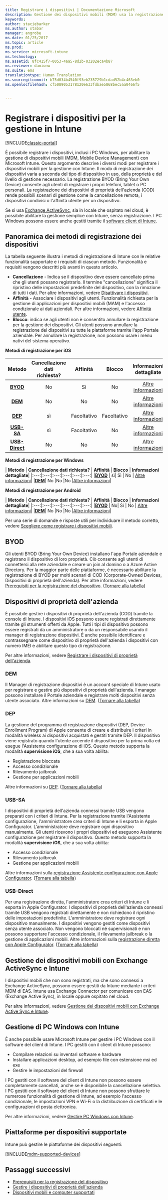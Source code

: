 ```yaml
---
title: Registrare i dispositivi | Documentazione Microsoft
description: Gestione dei dispositivi mobili (MDM) usa la registrazione per gestire i dispositivi e consentire l&quot;accesso alle risorse.
keywords: 
author: staciebarker
ms.author: stabar
manager: angrobe
ms.date: 01/25/2017
ms.topic: article
ms.prod: 
ms.service: microsoft-intune
ms.technology: 
ms.assetid: 8fc415f7-0053-4aa5-8d2b-03202eca4b87
ms.reviewer: damionw
ms.suite: ems
translationtype: Human Translation
ms.sourcegitcommit: b75d034b4540f93eb235729b1cdad52b4c463eb0
ms.openlocfilehash: cf5089053178120e633fdbae5868bec5aa0466f5


---
```


# <a name="enroll-devices-for-management-in-intune"></a>Registrare i dispositivi per la gestione in Intune

[!INCLUDE[classic-portal](../includes/classic-portal.md)]

È possibile registrare i dispositivi, inclusi i PC Windows, per abilitare la gestione di dispositivi mobili (MDM, Mobile Device Management) con Microsoft Intune. Questo argomento descrive i diversi modi per registrare i dispositivi mobili per la gestione con Intune. Il modo di registrazione dei dispositivi varia a seconda del tipo di dispositivo in uso, della proprietà e del livello di gestione necessario. La registrazione BYOD (Bring Your Own Device) consente agli utenti di registrare i propri telefoni, tablet o PC personali. La registrazione dei dispositivi di proprietà dell'azienda (COD) rende possibili scenari di gestione come la cancellazione remota, i dispositivi condivisi o l'affinità utente per un dispositivo.

Se si usa [Exchange ActiveSync](#mobile-device-management-with-exchange-activesync-and-intune), sia in locale che ospitato nel cloud, è possibile abilitare la gestione semplice con Intune, senza registrazione. I PC Windows possono essere anche gestiti tramite il [software client di Intune](#manage-windows-pcs-with-intune).

## <a name="overview-of-device-enrollment-methods"></a>Panoramica dei metodi di registrazione dei dispositivi

La tabella seguente illustra i metodi di registrazione di Intune con le relative funzionalità supportate e i requisiti di ciascun metodo. Funzionalità e requisiti vengono descritti più avanti in questo articolo.

- **Cancellazione** - Indica se il dispositivo deve essere cancellato prima che gli utenti possano registrarlo. Il termine "cancellazione" significa il ripristino delle impostazioni predefinite del dispositivo, con la rimozione di tutti i dati. Per altre informazioni, vedere [Disattivare i dispositivi](retire-devices-from-microsoft-intune-management.md).
- **Affinità** - Associare i dispositivi agli utenti. Funzionalità richiesta per la gestione di applicazioni per dispositivi mobili (MAM) e l'accesso condizionale ai dati aziendali. Per altre informazioni, vedere [Affinità utente](enroll-corporate-owned-ios-devices-in-microsoft-intune.md#use-the-company-portal-on-dep-enrolled-or-apple-configurator-enrolled-devices).
- **Blocco**: indica se agli utenti non è consentito annullare la registrazione per la gestione dei dispositivi. Gli utenti possono annullare la registrazione dei dispositivi su tutte le piattaforme tramite l'app Portale aziendale. Per annullare la registrazione, non possono usare i menu nativi del sistema operativo. 

**Metodi di registrazione per iOS**

| **Metodo** |  **Cancellazione dati richiesta?** |    **Affinità**    |   **Blocco** | **Informazioni dettagliate** |
|:---:|:---:|:---:|:---:|:---:|
|**[BYOD](#byod)** | No|    Sì |   No | [Altre informazioni](prerequisites-for-enrollment.md)|
|**[DEM](#dem)**|   No |No |No  | [Altre informazioni](enroll-corporate-owned-devices-with-the-device-enrollment-manager-in-microsoft-intune.md)|
|**[DEP](#dep)**|   sì |   Facoltativo |  Facoltativo|[Altre informazioni](ios-device-enrollment-program-in-microsoft-intune.md)|
|**[USB-SA](#usb-sa)**| sì |   Facoltativo |  No| [Altre informazioni](ios-setup-assistant-enrollment-in-microsoft-intune.md)|
|**[USB-Direct](#usb-direct)**| No |    No  | No|[Altre informazioni](ios-direct-enrollment-in-microsoft-intune.md)|

**Metodi di registrazione per Windows**

| **Metodo** |  **Cancellazione dati richiesta?** |    **Affinità**    |   **Blocco** | **Informazioni dettagliate**|
|:---:|:---:|:---:|:---:|:---:|:---:|
|**[BYOD](#byod)** | sì|   Sì |   No | [Altre informazioni](prerequisites-for-enrollment.md)|
|**[DEM](#dem)**|   No |No |No  |[Altre informazioni](enroll-corporate-owned-devices-with-the-device-enrollment-manager-in-microsoft-intune.md)|

**Metodi di registrazione per Android**

| **Metodo** |  **Cancellazione dati richiesta?** |    **Affinità**    |   **Blocco** | **Informazioni dettagliate**|
|:---:|:---:|:---:|:---:|:---:|:---:|
|**[BYOD](#byod)** | No|    Sì |   No | [Altre informazioni](prerequisites-for-enrollment.md)|
|**[DEM](#dem)**|   No |No |No  |[Altre informazioni](enroll-corporate-owned-devices-with-the-device-enrollment-manager-in-microsoft-intune.md)|

Per una serie di domande e risposte utili per individuare il metodo corretto, vedere [Scegliere come registrare i dispositivi mobili](/intune/get-started/choose-how-to-enroll-devices1).

## <a name="byod"></a>BYOD
Gli utenti BYOD (Bring Your Own Device) installano l'app Portale aziendale e registrano il dispositivo di loro proprietà. Ciò consente agli utenti di connettersi alla rete aziendale e creare un join al domino o a Azure Active Directory. Per la maggior parte delle piattaforme, è necessario abilitare la registrazione di BYOD per molti scenari di COD (Corporate-Owned Devices, Dispositivi di proprietà dell'azienda). Per altre informazioni, vedere [Prerequisiti per la registrazione del dispositivo](prerequisites-for-enrollment.md). ([Tornare alla tabella](#overview-of-device-enrollment-methods))

## <a name="corporate-owned-devices"></a>Dispositivi di proprietà dell'azienda
È possibile gestire i dispositivi di proprietà dell'azienda (COD) tramite la console di Intune. I dispositivi iOS possono essere registrati direttamente tramite gli strumenti offerti da Apple. Tutti i tipi di dispositivo possono essere registrati da un amministratore o da un responsabile usando il manager di registrazione dispositivi. È anche possibile identificare e contrassegnare come dispositivo di proprietà dell'azienda i dispositivi con numero IMEI e abilitare questo tipo di registrazione.

Per altre informazioni, vedere [Registrare i dispositivi di proprietà dell'azienda](manage-corporate-owned-devices.md).

### <a name="dem"></a>DEM
Il Manager di registrazione dispositivi è un account speciale di Intune usato per registrare e gestire più dispositivi di proprietà dell'azienda. I manager possono installare il Portale aziendale e registrare molti dispositivi senza utente associato. Altre informazioni su [DEM](enroll-corporate-owned-devices-with-the-device-enrollment-manager-in-microsoft-intune.md). ([Tornare alla tabella](#overview-of-device-enrollment-methods))

### <a name="dep"></a>DEP
La gestione del programma di registrazione dispositivi (DEP, Device Enrollment Program) di Apple consente di creare e distribuire i criteri in modalità wireless ai dispositivi acquistati e gestiti tramite DEP. Il dispositivo viene registrato quando l'utente accende il dispositivo per la prima volta ed esegue l'Assistente configurazione di iOS. Questo metodo supporta la modalità **supervisione iOS**, che a sua volta abilita:
  - Registrazione bloccata
  - Accesso condizionale
  - Rilevamento jailbreak
  - Gestione per applicazioni mobili

Altre informazioni su [DEP](ios-device-enrollment-program-in-microsoft-intune.md). ([Tornare alla tabella](#overview-of-device-enrollment-methods))

### <a name="usb-sa"></a>USB-SA
I dispositivi di proprietà dell'azienda connessi tramite USB vengono preparati con i criteri di Intune. Per la registrazione tramite l'Assistente configurazione, l'amministratore crea criteri di Intune e li esporta in Apple Configurator. L'amministratore deve registrare ogni dispositivo manualmente. Gli utenti ricevono i propri dispositivi ed eseguono Assistente configurazione per registrare il dispositivo. Questo metodo supporta la modalità **supervisione iOS**, che a sua volta abilita:
  - Accesso condizionale
  - Rilevamento jailbreak
  - Gestione per applicazioni mobili

Altre informazioni sulla [registrazione Assistente configurazione con Apple Configurator](ios-setup-assistant-enrollment-in-microsoft-intune.md). ([Tornare alla tabella](#overview-of-device-enrollment-methods))

### <a name="usb-direct"></a>USB-Direct
Per una registrazione diretta, l'amministratore crea criteri di Intune e li esporta in Apple Configurator. I dispositivi di proprietà dell'azienda connessi tramite USB vengono registrati direttamente e non richiedono il ripristino delle impostazioni predefinite. L'amministratore deve registrare ogni dispositivo manualmente. I dispositivi vengono gestiti come dispositivi senza utente associato. Non vengono bloccati né supervisionati e non possono supportare l'accesso condizionale, il rilevamento jailbreak o la gestione di applicazioni mobili. Altre informazioni sulla [registrazione diretta con Apple Configurator](ios-direct-enrollment-in-microsoft-intune.md). ([Tornare alla tabella](#overview-of-device-enrollment-methods))

## <a name="mobile-device-management-with-exchange-activesync-and-intune"></a>Gestione dei dispositivi mobili con Exchange ActiveSync e Intune
I dispositivi mobili che non sono registrati, ma che sono connessi a Exchange ActiveSync, possono essere gestiti da Intune mediante i criteri MDM di EAS. Intune usa Exchange Connector per comunicare con EAS (Exchange Active Sync), in locale oppure ospitato nel cloud.

Per altre informazioni, vedere [Gestione dei dispositivi mobili con Exchange Active Sync e Intune](mobile-device-management-with-exchange-activesync-and-microsoft-intune.md).


## <a name="windows-pc-management-with-intune"></a>Gestione di PC Windows con Intune  
È anche possibile usare Microsoft Intune per gestire i PC Windows con il software del client di Intune. I PC gestiti con il client di Intune possono:

 - Compilare relazioni su inventari software e hardware
 - Installare applicazioni desktop, ad esempio file con estensione msi ed exe
 - Gestire le impostazioni del firewall

I PC gestiti con il software del client di Intune non possono essere completamente cancellati, anche se è disponibile la cancellazione selettiva. I PC gestiti con il software del client di Intune non possono sfruttare le numerose funzionalità di gestione di Intune, ad esempio l'accesso condizionale, le impostazioni VPN e Wi-Fi o la distribuzione di certificati e le configurazioni di posta elettronica.

Per altre informazioni, vedere [Gestire PC Windows con Intune](manage-windows-pcs-with-microsoft-intune.md).

## <a name="supported-device-platforms"></a>Piattaforme per dispositivi supportate

Intune può gestire le piattaforme dei dispositivi seguenti:

[!INCLUDE[mdm-supported-devices](../includes/mdm-supported-devices.md)]

## <a name="next-steps"></a>Passaggi successivi
- [Prerequisiti per la registrazione del dispositivo](prerequisites-for-enrollment.md)
- [Gestire i dispositivi di proprietà dell'azienda](manage-corporate-owned-devices.md)
- [Dispositivi mobili e computer supportati](../get-started/supported-mobile-devices-and-computers.md)



<!--HONumber=Jan17_HO4-->


